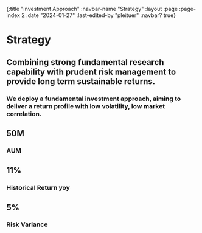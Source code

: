 {:title "Investment Approach"
 :navbar-name "Strategy"
 :layout :page
 :page-index 2
 :date "2024-01-27"
 :last-edited-by "pleituer"
 :navbar? true}

<div class="strattext">

# Strategy

## Combining strong fundamental research capability with prudent risk management to provide long term sustainable returns.

### We deploy a fundamental investment approach, aiming to deliver a return profile with low volatility, low market correlation. 

</div>

<div class="grid-container"> 
<div class="grid-item">

## 50M
### AUM

</div>

<div class="grid-item">
        
## 11%
### Historical Return yoy

</div>

<div class="grid-item">
        
## 5%
### Risk Variance

</div>
</div>